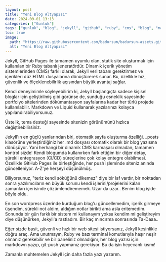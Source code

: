 ```yaml
---
layout: post
title: "Yeni Blog Altyapısı"
date: 2024-09-01 13:13
categories: ["Gunluk"]
tags: ["gunluk", "blog", "jekyll", "github", "ruby", "cms", "blog", "markdown", "liquid"]
toc: true
image:
  path: "https://raw.githubusercontent.com/badursun/badursun-assets.github.io/refs/heads/main/img/badursun-jekyll-blog.jpg"
  alt: "Yeni Blog Altyapısı"
---
```


Jekyll, GitHub Pages ile tamamen uyumlu olan, statik site oluşturmak için kullanılan bir Ruby tabanlı jeneratördür. Dinamik içerik yönetim sistemlerinden (CMS) farklı olarak, Jekyll veri tabanı gerektirmez ve içerikleri düz HTML dosyalarına dönüştürerek sunar. Bu, özellikle hız, güvenlik ve ölçeklenebilirlik açısından büyük avantaj sağlar.

Kendi deneyimimle söyleyebilirim ki, Jekyll başlangıçta sadece kişisel bloglar için geliştirilmiş gibi görünse de, sunduğu esneklik sayesinde portfolyo sitelerinden dökümantasyon sayfalarına kadar her türlü projede kullanılabilir. Markdown ve Liquid kullanarak yazılarınızı kolayca yapılandırabiliyorsunuz. 

Üstelik, tema desteği sayesinde sitenizin görünümünü hızlıca değiştirebilirsiniz.

Jekyll'ın en güçlü yanlarından biri, otomatik sayfa oluşturma özelliği. _posts klasörüne yerleştirdiğiniz her .md dosyası otomatik olarak bir blog yazısına dönüşüyor. Yani herhangi bir dinamik CMS karmaşası olmadan, tamamen kontrol sizde! Kendi blogumda kullanırken fark ettiğim bir diğer detay, sürekli entegrasyon (CI/CD) süreçlerine çok kolay entegre olabilmesi. Özellikle GitHub Pages ile birleştiğinde, her push işleminde siteniz anında güncelleniyor. A-Z'ye herşeyi düşünülmüş.

Biliyorsunuz, "teriz kendi söküğünü dikemez" diye bir laf vardır, bir noktadan sonra yazılımcıların en büyük sorunu kendi işlerini/projelerini kalan zamanları içerisinde çözümlendirememek. Uzar da uzar.. Benim blog işide böyle oldu.

En son wordpress üzerinde kurduğum blog'u güncellemedim, içerik girmeye üşendim, sürekli not aldım, aldığım notlar birikti ama asla eritemedim. Sonunda bir gün farklı bir sistem mi kullanayım yoksa kendim mi geliştireyim diye düşünürken, Jekyll'a rastladım. Bir kaç mıncırma sonrasında Ta-Daaa..

Eğer sizde basit, güvenli ve hızlı bir web sitesi istiyorsanız, Jekyll kesinlikle doğru araç. Ama unutmayın, Ruby ve bazı terminal komutlarıyla haşır neşir olmanız gerekebilir ve bir paneliniz olmadığını, her blog yazısı için markdown yazıp, git-push yapmanız gerekiyor. Bu da işin heyecanlı kısmı!

Zamanla muhtemelen Jekyll için daha fazla yazı yazarım.